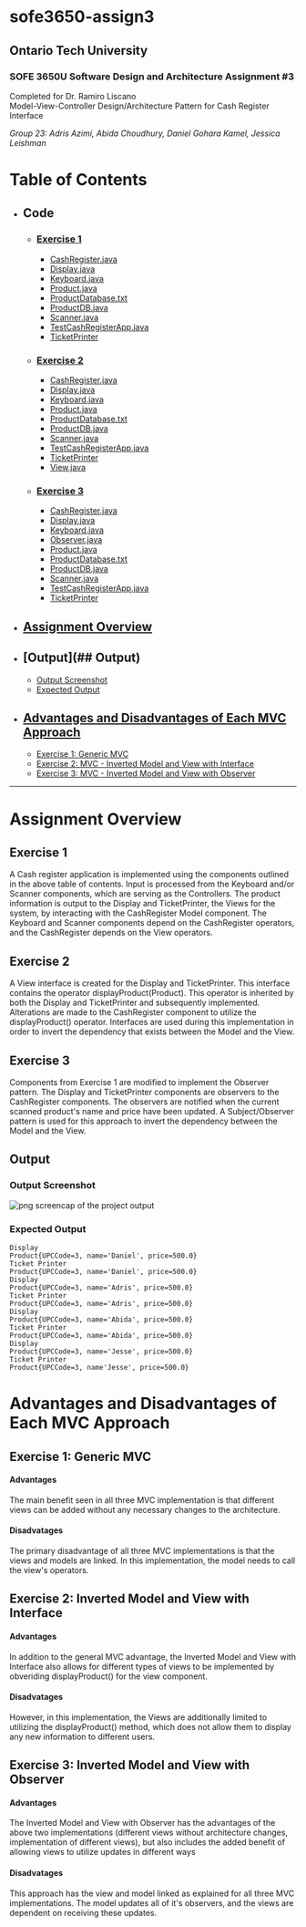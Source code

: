 # sofe3650-assign3
## Ontario Tech University 
### SOFE 3650U Software Design and Architecture Assignment #3
Completed for Dr. Ramiro Liscano <br/>
Model-View-Controller Design/Architecture Pattern for Cash Register Interface

_Group 23: Adris Azimi, Abida Choudhury, Daniel Gohara Kamel, Jessica Leishman_
# Table of Contents
- ## Code
    - ### [Exercise 1](https://github.com/jessica-leishman/sofe3650-assign3/tree/main/Exercise%201)
        - [CashRegister.java](https://github.com/jessica-leishman/sofe3650-assign3/blob/main/Exercise%201/CashRegister.java)
        - [Display.java](https://github.com/jessica-leishman/sofe3650-assign3/blob/main/Exercise%201/Display.java)
        - [Keyboard.java](https://github.com/jessica-leishman/sofe3650-assign3/blob/main/Exercise%201/Keyboard.java)
        - [Product.java](https://github.com/jessica-leishman/sofe3650-assign3/blob/main/Exercise%201/Product.java)
        - [ProductDatabase.txt](https://github.com/jessica-leishman/sofe3650-assign3/blob/main/Exercise%201/ProductDatabase.txt)
        - [ProductDB.java](https://github.com/jessica-leishman/sofe3650-assign3/blob/main/Exercise%201/ProductDB.java)
        - [Scanner.java](https://github.com/jessica-leishman/sofe3650-assign3/blob/main/Exercise%201/Scanner.java)
        - [TestCashRegisterApp.java](https://github.com/jessica-leishman/sofe3650-assign3/blob/main/Exercise%201/TestCashRegisterApp.java)
        - [TicketPrinter](https://github.com/jessica-leishman/sofe3650-assign3/blob/main/Exercise%201/TicketPrinter.java)
    - ### [Exercise 2](https://github.com/jessica-leishman/sofe3650-assign3/tree/main/Exercise%202)
        - [CashRegister.java](https://github.com/jessica-leishman/sofe3650-assign3/blob/main/Exercise%202/CashRegister.java)
        - [Display.java](https://github.com/jessica-leishman/sofe3650-assign3/blob/main/Exercise%202/Display.java)
        - [Keyboard.java](https://github.com/jessica-leishman/sofe3650-assign3/blob/main/Exercise%202/Keyboard.java)
        - [Product.java](https://github.com/jessica-leishman/sofe3650-assign3/blob/main/Exercise%202/Product.java)
        - [ProductDatabase.txt](https://github.com/jessica-leishman/sofe3650-assign3/blob/main/Exercise%202/ProductDatabase.txt)
        - [ProductDB.java](https://github.com/jessica-leishman/sofe3650-assign3/blob/main/Exercise%202/ProductDB.java)
        - [Scanner.java](https://github.com/jessica-leishman/sofe3650-assign3/blob/main/Exercise%202/Scanner.java)
        - [TestCashRegisterApp.java](https://github.com/jessica-leishman/sofe3650-assign3/blob/main/Exercise%202/TestCashRegisterApp.java)
        - [TicketPrinter](https://github.com/jessica-leishman/sofe3650-assign3/blob/main/Exercise%202/TicketPrinter.java)
        - [View.java](https://github.com/jessica-leishman/sofe3650-assign3/blob/main/Exercise%202/View.java)
    - ### [Exercise 3](https://github.com/jessica-leishman/sofe3650-assign3/tree/main/Exercise%203)
        - [CashRegister.java](https://github.com/jessica-leishman/sofe3650-assign3/blob/main/Exercise%203/CashRegister.java)
        - [Display.java](https://github.com/jessica-leishman/sofe3650-assign3/blob/main/Exercise%203/Display.java)
        - [Keyboard.java](https://github.com/jessica-leishman/sofe3650-assign3/blob/main/Exercise%203/Keyboard.java)
        - [Observer.java](https://github.com/jessica-leishman/sofe3650-assign3/blob/main/Exercise%203/Observer.java)
        - [Product.java](https://github.com/jessica-leishman/sofe3650-assign3/blob/main/Exercise%203/Product.java)
        - [ProductDatabase.txt](https://github.com/jessica-leishman/sofe3650-assign3/blob/main/Exercise%203/ProductDatabase.txt)
        - [ProductDB.java](https://github.com/jessica-leishman/sofe3650-assign3/blob/main/Exercise%203/ProductDB.java)
        - [Scanner.java](https://github.com/jessica-leishman/sofe3650-assign3/blob/main/Exercise%203/Scanner.java)
        - [TestCashRegisterApp.java](https://github.com/jessica-leishman/sofe3650-assign3/blob/main/Exercise%203/TestCashRegisterApp.java)
        - [TicketPrinter](https://github.com/jessica-leishman/sofe3650-assign3/blob/main/Exercise%203/TicketPrinter.java) 
- ## [Assignment Overview](https://github.com/jessica-leishman/sofe3650-assign3#assignment-overview-1)
- ## [Output](## Output)
  -  [Output Screenshot](https://github.com/jessica-leishman/sofe3650-assign3/blob/main/README.md#output-screenshot)
  -  [Expected Output](https://github.com/jessica-leishman/sofe3650-assign3/blob/main/README.md#expected-output)

- ## [Advantages and Disadvantages of Each MVC Approach](https://github.com/jessica-leishman/sofe3650-assign3#advantages-and-disadvantages-of-each-mvc-approach-1)
  - [Exercise 1: Generic MVC](https://github.com/jessica-leishman/sofe3650-assign3#exercise-1-generic-mvc)
  - [Exercise 2: MVC - Inverted Model and View with Interface](https://github.com/jessica-leishman/sofe3650-assign3#exercise-2-inverted-model-and-view-with-interface)
  - [Exercise 3: MVC - Inverted Model and View with Observer](https://github.com/jessica-leishman/sofe3650-assign3#exercise-3-inverted-model-and-view-with-observer)
     
     
---
# Assignment Overview
## Exercise 1
A Cash register application is implemented using the components outlined in the above table of contents.  Input is processed from the Keyboard and/or Scanner components, which are serving as the Controllers.  The product information is output to the Display and TicketPrinter, the Views for the system, by interacting with the CashRegister Model component. The Keyboard and Scanner components depend on the CashRegister operators, and the CashRegister depends on the View operators.

## Exercise 2
A View interface is created for the Display and TicketPrinter.  This interface contains the operator displayProduct(Product).  This operator is inherited by both the Display and TicketPrinter and subsequently implemented.  Alterations are made to the CashRegister component to utilize the  displayProduct() operator.  Interfaces are used during this implementation in order to invert the dependency that exists between the Model and the View.

## Exercise 3
Components from Exercise 1 are modified to implement the Observer pattern.  The Display and TicketPrinter components are observers to the CashRegister components.  The observers are notified when the current scanned product's name and price have been updated.  A Subject/Observer pattern is used for this approach to invert the dependency between the Model and the View.

## Output
### Output Screenshot
![png screencap of the project output](https://github.com/jessica-leishman/sofe3650-assign3/blob/main/TestCashRegisterAppOutput.png)

### Expected Output
```
Display
Product{UPCCode=3, name='Daniel', price=500.0}
Ticket Printer
Product{UPCCode=3, name='Daniel', price=500.0}
Display
Product{UPCCode=3, name='Adris', price=500.0}
Ticket Printer
Product{UPCCode=3, name='Adris', price=500.0}
Display
Product{UPCCode=3, name='Abida', price=500.0}
Ticket Printer
Product{UPCCode=3, name='Abida', price=500.0}
Display
Product{UPCCode=3, name='Jesse', price=500.0}
Ticket Printer
Product{UPCCode=3, name'Jesse', price=500.0}
```
# Advantages and Disadvantages of Each MVC Approach
## Exercise 1: Generic MVC
#### Advantages
The main benefit seen in all three MVC implementation is that different views can be added without any necessary changes to the architecture.
#### Disadvatages
The primary disadvantage of all three MVC implementations is that the views and models are linked.  In this implementation, the model needs to call the view's operators.

##  Exercise 2: Inverted Model and View with Interface
#### Advantages
In addition to the general MVC advantage, the Inverted Model and View with Interface also allows for different types of views to be implemented by obveriding displayProduct() for the view component.

#### Disadvatages
However, in this implementation, the Views are additionally limited to utilizing the displayProduct() method, which does not allow them to display any new information to different users.


##  Exercise 3: Inverted Model and View with Observer
#### Advantages
The Inverted Model and View with Observer has the advantages of the above two implementations (different views without architecture changes, implementation of different views), but also includes the added benefit of allowing views to utilize updates in different ways

#### Disadvatages
This approach has the view and model linked as explained for all three MVC implementations. The model updates all of it's observers, and the views are dependent on receiving these updates.
